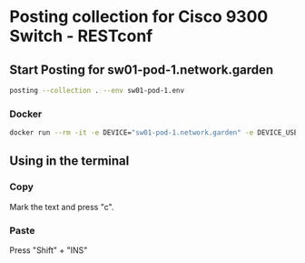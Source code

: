 # Posting collection for Cisco 9300 Switch - RESTconf


## Start Posting for sw01-pod-1.network.garden

```bash
posting --collection . --env sw01-pod-1.env
```

### Docker

```bash
docker run --rm -it -e DEVICE="sw01-pod-1.network.garden" -e DEVICE_USER="ins" -e DEVICE_PASSWORD="ins@lab" posting:latest posting --collection . --env .env
```

## Using in the terminal

### Copy

Mark the text and press "c".

### Paste

Press "Shift" + "INS"
